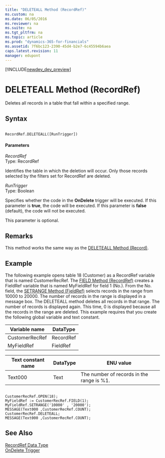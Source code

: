 ```yaml
---
title: "DELETEALL Method (RecordRef)"
ms.custom: na
ms.date: 06/05/2016
ms.reviewer: na
ms.suite: na
ms.tgt_pltfrm: na
ms.topic: article
ms.prod: "dynamics-365-for-financials"
ms.assetid: 7f6bc123-2390-45d4-b2e7-6c45594b6aea
caps.latest.revision: 11
manager: edupont
---
```


[!INCLUDE[newdev_dev_preview](../includes/newdev_dev_preview.md)]

# DELETEALL Method (RecordRef)
Deletes all records in a table that fall within a specified range.  
  
## Syntax  
  
```  
  
RecordRef.DELETEALL([RunTrigger])  
```  
  
#### Parameters  
 *RecordRef*  
 Type: RecordRef  
  
 Identifies the table in which the deletion will occur. Only those records selected by the filters set for RecordRef are deleted.  
  
 *RunTrigger*  
 Type: Boolean  
  
 Specifies whether the code in the **OnDelete** trigger will be executed. If this parameter is **true**, the code will be executed. If this parameter is **false** \(default\), the code will not be executed.  
  
 This parameter is optional.  
  
## Remarks  
 This method works the same way as the [DELETEALL Method \(Record\)](devenv-DELETEALL-Method-Record.md).  
  
## Example  
 The following example opens table 18 \(Customer\) as a RecordRef variable that is named CustomerRecRef. The [FIELD Method \(RecordRef\)](devenv-FIELD-Method-RecordRef.md) creates a FieldRef variable that is named MyFieldRef for field 1 \(No.\). From the No. field, the [SETRANGE Method \(FieldRef\)](devenv-SETRANGE-Method-FieldRef.md) selects records in the range from 10000 to 20000. The number of records in the range is displayed in a message box. The DELETEALL method deletes all records in that range. The number of records is displayed again. This time, 0 is displayed because all the records in the range are deleted. This example requires that you create the following global variable and text constant.  
  
|Variable name|DataType|  
|-------------------|--------------|  
|CustomerRecRef|RecordRef|  
|MyFieldRef|FieldRef|  
  
|Text constant name|DataType|ENU value|  
|------------------------|--------------|---------------|  
|Text000|Text|The number of records in the range is %1.|  
  
```  
  
CustomerRecRef.OPEN(18);  
MyFieldRef := CustomerRecRef.FIELD(1);  
MyFieldRef.SETRANGE('10000' , '20000');  
MESSAGE(Text000 ,CustomerRecRef.COUNT);  
CustomerRecRef.DELETEALL;  
MESSAGE(Text000 ,CustomerRecRef.COUNT);  
```  
  
## See Also  
 [RecordRef Data Type](../datatypes/devenv-RecordRef-Data-Type.md)   
 [OnDelete Trigger](../triggers/devenv-OnDelete-Trigger.md)